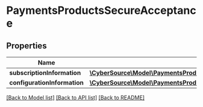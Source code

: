 # PaymentsProductsSecureAcceptance

## Properties
Name | Type | Description | Notes
------------ | ------------- | ------------- | -------------
**subscriptionInformation** | [**\CyberSource\Model\PaymentsProductsPayerAuthenticationSubscriptionInformation**](PaymentsProductsPayerAuthenticationSubscriptionInformation.md) |  | [optional] 
**configurationInformation** | [**\CyberSource\Model\PaymentsProductsSecureAcceptanceConfigurationInformation**](PaymentsProductsSecureAcceptanceConfigurationInformation.md) |  | [optional] 

[[Back to Model list]](../README.md#documentation-for-models) [[Back to API list]](../README.md#documentation-for-api-endpoints) [[Back to README]](../README.md)


